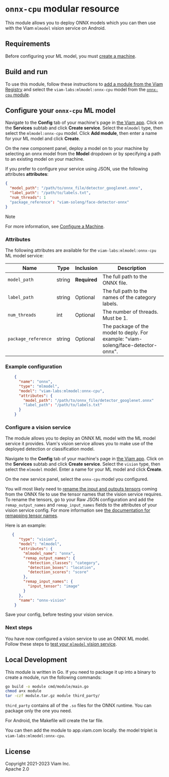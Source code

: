 # `onnx-cpu` modular resource

This module allows you to deploy ONNX models which you can then use with the Viam `mlmodel` vision service on Android.

## Requirements

Before configuring your ML model, you must [create a machine](https://docs.viam.com/fleet/machines/#add-a-new-machine).

## Build and run

To use this module, follow these instructions to [add a module from the Viam Registry](https://docs.viam.com/registry/configure/#add-a-modular-resource-from-the-viam-registry) and select the `viam-labs:mlmodel:onnx-cpu` model from the [`onnx-cpu` module](https://github.com/viam-labs/onnx-cpu).

## Configure your `onnx-cpu` ML model

Navigate to the **Config** tab of your machine's page in [the Viam app](https://app.viam.com/).
Click on the **Services** subtab and click **Create service**.
Select the `mlmodel` type, then select the `mlmodel:onnx-cpu` model.
Click **Add module**, then enter a name for your ML model and click **Create**.

On the new component panel, deploy a model on to your machine by selecting an onnx model from the **Model** dropdown or by specifying a path to an existing model on your machine.

If you prefer to configure your service using JSON, use the following attributes **attributes**:

```json
{
  "model_path": "/path/to/onnx_file/detector_googlenet.onnx",
  "label_path": "/path/to/labels.txt",
  "num_threads": 1
  "package_reference": "viam-soleng/face-detector-onnx"
}
```

> [!NOTE]
> For more information, see [Configure a Machine](https://docs.viam.com/manage/configuration/).

### Attributes

The following attributes are available for the `viam-labs:mlmodel:onnx-cpu` ML model service:

| Name    | Type   | Inclusion    | Description |
| ------- | ------ | ------------ | ----------- |
| `model_path` | string | **Required** | The full path to the ONNX file. |
| `label_path` | string | Optional | The full path to the names of the category labels. |
| `num_threads` | int | Optional | The number of threads. Must be 1. |
| `package_reference` | string | Optional | The package of the model to deply. For example: "viam-soleng/face-detector-onnx". |


### Example configuration

```json
    {
      "name": "onnx",
      "type": "mlmodel",
      "model": "viam-labs:mlmodel:onnx-cpu",
      "attributes": {
        "model_path": "/path/to/onnx_file/detector_googlenet.onnx"
        "label_path": "/path/to/labels.txt"
      }
    }
```

### Configure a vision service

The module allows you to deploy an ONNX ML model with the ML model service it provides. Viam's vision service allows you to make use of the deployed detection or classification model.

Navigate to the **Config** tab of your machine's page in [the Viam app](https://app.viam.com/).
Click on the **Services** subtab and click **Create service**.
Select the `vision` type, then select the `mlmodel` model.
Enter a name for your ML model and click **Create**.

On the new service panel, select the `onnx-cpu` model you configured.

You will most likely need to [rename the input and outputs tensors](https://docs.viam.com/ml/vision/mlmodel/#tensor-names) coming from the ONNX file to use the tensor names that the vision service requires. To rename the tensors, go to your Raw JSON configuration and add the `remap_output_names` and `remap_input_names` fields to the attributes of your vision service config. For more information see [the documentation for remapping tensor names](https://docs.viam.com/ml/vision/mlmodel/#tensor-names).

Here is an example:

```json
   {
      "type": "vision",
      "model": "mlmodel",
      "attributes": {
        "mlmodel_name": "onnx",
        "remap_output_names": {
          "detection_classes": "category",
          "detection_boxes": "location",
          "detection_scores": "score"
        },
        "remap_input_names": {
          "input_tensor": "image"
        }
      },
      "name": "onnx-vision"
    }
```

Save your config, before testing your vision service.

### Next steps

You have now configured a vision service to use an ONNX ML model.
Follow these steps to [test your `mlmodel` vision service](https://docs.viam.com/ml/vision/mlmodel/#test-your-detector-or-classifier).

## Local Development

This module is written in Go. If you need to package it up into a binary to create a module, run the following commands:

```bash
go build -o module cmd/module/main.go
chmod a+x module
tar -czf module.tar.gz module third_party/
```

`third_party` contains all of the `.so` files for the ONNX runtime. You can package only the one you need.

For Android, the Makefile will create the tar file.

You can then add the module to app.viam.com locally. the model triplet is `viam-labs:mlmodel:onnx-cpu`.

## License

Copyright 2021-2023 Viam Inc. <br>
Apache 2.0

